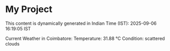 # My Project

This content is dynamically generated in Indian Time (IST): 2025-09-06 16:19:05 IST


Current Weather in Coimbatore:
Temperature: 31.88 °C
Condition: scattered clouds
